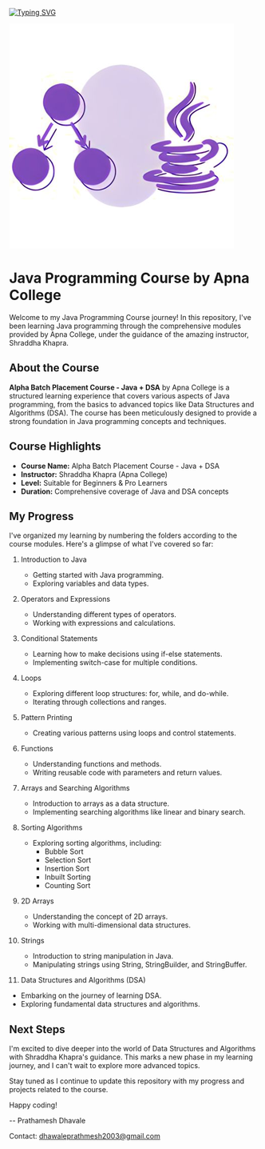 [![Typing SVG](https://readme-typing-svg.demolab.com?font=ADLaM+Display&size=40&duration=4000&background=2400FF00&center=true&multiline=true&width=850&height=103&lines=Hey+There+%F0%9F%91%8B;Welcome+to+Java+World🌏)](https://git.io/typing-svg)

![Java DSA Image](/JavaDSA.jpg)

# Java Programming Course by Apna College

Welcome to my Java Programming Course journey! In this repository, I've been learning Java programming through the comprehensive modules provided by Apna College, under the guidance of the amazing instructor, Shraddha Khapra.

## About the Course

**Alpha Batch Placement Course - Java + DSA** by Apna College is a structured learning experience that covers various aspects of Java programming, from the basics to advanced topics like Data Structures and Algorithms (DSA). The course has been meticulously designed to provide a strong foundation in Java programming concepts and techniques.

## Course Highlights
- **Course Name:** Alpha Batch Placement Course - Java + DSA
- **Instructor:** Shraddha Khapra (Apna College)
- **Level:** Suitable for Beginners & Pro Learners
- **Duration:** Comprehensive coverage of Java and DSA concepts

## My Progress
I've organized my learning by numbering the folders according to the course modules. Here's a glimpse of what I've covered so far:

1. Introduction to Java
   - Getting started with Java programming.
   - Exploring variables and data types.

2. Operators and Expressions
   - Understanding different types of operators.
   - Working with expressions and calculations.

3. Conditional Statements
   - Learning how to make decisions using if-else statements.
   - Implementing switch-case for multiple conditions.

4. Loops
   - Exploring different loop structures: for, while, and do-while.
   - Iterating through collections and ranges.

5. Pattern Printing
   - Creating various patterns using loops and control statements.

6. Functions
   - Understanding functions and methods.
   - Writing reusable code with parameters and return values.

7. Arrays and Searching Algorithms
   - Introduction to arrays as a data structure.
   - Implementing searching algorithms like linear and binary search.

8. Sorting Algorithms
   - Exploring sorting algorithms, including:
     - Bubble Sort
     - Selection Sort
     - Insertion Sort
     - Inbuilt Sorting
     - Counting Sort

9. 2D Arrays
    - Understanding the concept of 2D arrays.
    - Working with multi-dimensional data structures.

10. Strings
    - Introduction to string manipulation in Java.
    - Manipulating strings using String, StringBuilder, and StringBuffer.

11. Data Structures and Algorithms (DSA)
   - Embarking on the journey of learning DSA.
   - Exploring fundamental data structures and algorithms.

## Next Steps

I'm excited to dive deeper into the world of Data Structures and Algorithms with Shraddha Khapra's guidance. This marks a new phase in my learning journey, and I can't wait to explore more advanced topics.

Stay tuned as I continue to update this repository with my progress and projects related to the course.

Happy coding!

-- Prathamesh Dhavale

Contact: dhawaleprathmesh2003@gmail.com